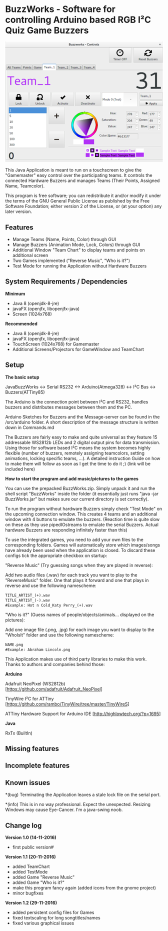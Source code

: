 # BuzzWorks - Software for controlling Arduino based RGB I²C Quiz Game Buzzers
![BuzzWorks](/Screenshot.png?raw=true "Main Window")

This Java Application is meant to run on a touchscreen to give the "Gamemaster" easy control over the participating teams.
It controls the connected Hardware Buzzers and manages Teams (Their Points, Assigned Name, Teamcolor).

This program is free software; you can redistribute it and/or modify it
under the terms of the GNU General Public License as published by the Free
Software Foundation; either version 2 of the License, or (at your option)
any later version.
 
 
 
## Features
* Manage Teams (Name, Points, Color) through GUI
* Manage Buzzers (Animation Mode, Lock, Colors) through GUI
* Additional Window "Team Chart" to display teams and points on additional screen
* Two Games implemented ("Reverse Music", "Who is it?")
* Test Mode for running the Application without Hardware Buzzers

## System Requirements / Dependencies
**Minimum**
* Java 8 (openjdk-8-jre)
* javaFX (openjfx, libopenjfx-java)
* Screen (1024x768)

**Recommended**
* Java 8 (openjdk-8-jre)
* javaFX (openjfx, libopenjfx-java)
* TouchScreen (1024x768) for Gamemaster
* Additional Screens/Projectors for GameWindow and TeamChart



## Setup
**The basic setup**

JavaBuzzWorks <-> Serial RS232 <-> Arduino(Atmega328) <-> I²C Bus <-> Buzzers(ATTiny85)

The Arduino is the connection point between I²C and RS232, handles buzzers and distributes messages between them and the PC.

Arduino Sketches for Buzzers and the Message-server can be found in the /src/arduino folder.
A short description of the message structure is written down in Commands.md

The Buzzers are fairly easy to make and quite universal as they feature 15 addressable WS2812b LEDs and 2 digital output pins
for data transmission. Using those for software based I²C means the system becomes highly flexible (number of buzzers, remotely assigning teamcolors, setting animations, locking specific teams, ...).
A detailed instruction Guide on how to make them will follow as soon as I get the time to do it ;) (link will be included here)

**How to start the program and add music/pictures to the games**

You can use the prepacked BuzzWorks.zip. Simply unpack it and run the shell script "BuzzWorks" inside the folder (it
essentially just runs "java -jar BuzzWorks.jar" but makes sure our current directory is set correctly).

To run the program without hardware Buzzers simply check "Test Mode" on the upcoming connection window. This creates 4 teams
and an additional window with 4 buttons to emulate the buzzers. (Reaction time is quite slow on these as they use
pipedIOstreams to emulate the serial Buzzers. Actual hardware Buzzers are responding infinitely faster than this)

To use the integrated games, you need to add your own files to the corresponding folders. Games will automatically store which images/songs have already been used when the application is closed. To discard these configs tick the appropriate checkbox on startup:

"Reverse Music" (Try guessing songs when they are played in reverse):

Add two audio files (.wav) for each track you want to play to the "ReverseMusic" folder. One that plays it forward and one that
plays in reverse and use the following namescheme:

	TITLE_ARTIST_(+).wav
	TITLE_ARTIST_(-).wav
	#Example: Hot n Cold_Katy Perry_(+).wav
	
"Who is it?" (Guess names of people/objects/animals... displayed on the pictures):

Add one image file (.png, .jpg) for each image you want to display to the "WhoIsIt" folder and use the following namescheme:

	NAME.png
	#Example: Abraham Lincoln.png




This Application makes use of third party libraries to make this work. Thanks to authors and companies behind those:

**Arduino**

Adafruit NeoPixel (WS2812b) [https://github.com/adafruit/Adafruit_NeoPixel]

TinyWire I²C for ATTiny [https://github.com/rambo/TinyWire/tree/master/TinyWireS]

ATTiny Hardware Support for Arduino IDE [http://highlowtech.org/?p=1695]


**Java**

RxTx (BuiltIn)



## Missing features





## Incomplete features





## Known issues
*(bug) Terminating the Application leaves a stale lock file on the serial port.

*(info) This is in no way professional. Expect the unexpected. Resizing Windows may cause Eye-Cancer. I'm a java-swing noob.








## Change log
**Version 1.0 (14-11-2016)**
* first public version#

**Version 1.1 (20-11-2016)**
* added TeamChart
* added TestMode
* added Game "Reverse Music"
* added Game "Who is it?"
* make this program fancy again (added icons from the gnome project)
* minor bugfixes

**Version 1.2 (29-11-2016)**
* added persistent config files for Games
* fixed textscaling for long songtitles/names
* fixed various graphical issues


